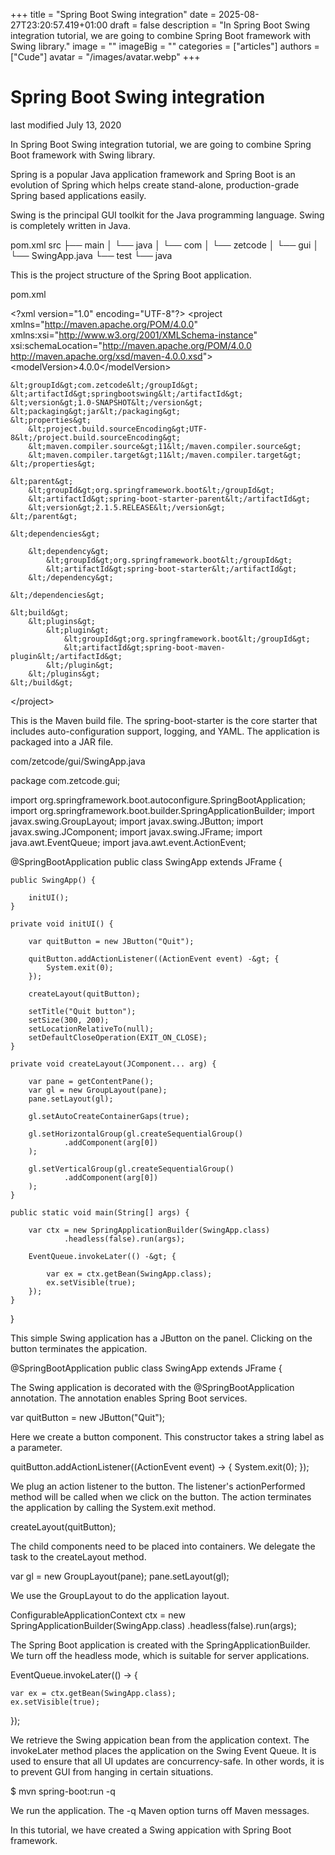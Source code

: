 +++
title = "Spring Boot Swing integration"
date = 2025-08-27T23:20:57.419+01:00
draft = false
description = "In Spring Boot Swing integration tutorial, 
we are going to combine Spring Boot framework with Swing library."
image = ""
imageBig = ""
categories = ["articles"]
authors = ["Cude"]
avatar = "/images/avatar.webp"
+++

# Spring Boot Swing integration

last modified July 13, 2020 

In Spring Boot Swing integration tutorial, we are going to combine Spring Boot 
framework with Swing library.

Spring is a popular Java application framework and Spring Boot 
is an evolution of Spring which helps create stand-alone, production-grade Spring 
based applications easily.

Swing is the principal GUI toolkit for the Java programming language. 
Swing is completely written in Java.

pom.xml
src
├── main
│   └── java
│       └── com
│           └── zetcode
│               └── gui
│                   └── SwingApp.java
└── test
    └── java

This is the project structure of the Spring Boot application.

pom.xml
  

&lt;?xml version="1.0" encoding="UTF-8"?&gt;
&lt;project xmlns="http://maven.apache.org/POM/4.0.0"
         xmlns:xsi="http://www.w3.org/2001/XMLSchema-instance"
         xsi:schemaLocation="http://maven.apache.org/POM/4.0.0
         http://maven.apache.org/xsd/maven-4.0.0.xsd"&gt;
    &lt;modelVersion&gt;4.0.0&lt;/modelVersion&gt;

    &lt;groupId&gt;com.zetcode&lt;/groupId&gt;
    &lt;artifactId&gt;springbootswing&lt;/artifactId&gt;
    &lt;version&gt;1.0-SNAPSHOT&lt;/version&gt;
    &lt;packaging&gt;jar&lt;/packaging&gt;
    &lt;properties&gt;
        &lt;project.build.sourceEncoding&gt;UTF-8&lt;/project.build.sourceEncoding&gt;
        &lt;maven.compiler.source&gt;11&lt;/maven.compiler.source&gt;
        &lt;maven.compiler.target&gt;11&lt;/maven.compiler.target&gt;
    &lt;/properties&gt;

    &lt;parent&gt;
        &lt;groupId&gt;org.springframework.boot&lt;/groupId&gt;
        &lt;artifactId&gt;spring-boot-starter-parent&lt;/artifactId&gt;
        &lt;version&gt;2.1.5.RELEASE&lt;/version&gt;
    &lt;/parent&gt;

    &lt;dependencies&gt;

        &lt;dependency&gt;
            &lt;groupId&gt;org.springframework.boot&lt;/groupId&gt;
            &lt;artifactId&gt;spring-boot-starter&lt;/artifactId&gt;
        &lt;/dependency&gt;

    &lt;/dependencies&gt;

    &lt;build&gt;
        &lt;plugins&gt;
            &lt;plugin&gt;
                &lt;groupId&gt;org.springframework.boot&lt;/groupId&gt;
                &lt;artifactId&gt;spring-boot-maven-plugin&lt;/artifactId&gt;
            &lt;/plugin&gt;
        &lt;/plugins&gt;
    &lt;/build&gt;

&lt;/project&gt;

This is the Maven build file. The spring-boot-starter is the core 
starter that includes auto-configuration support, logging, and YAML. The application 
is packaged into a JAR file.

com/zetcode/gui/SwingApp.java
  

package com.zetcode.gui;

import org.springframework.boot.autoconfigure.SpringBootApplication;
import org.springframework.boot.builder.SpringApplicationBuilder;
import javax.swing.GroupLayout;
import javax.swing.JButton;
import javax.swing.JComponent;
import javax.swing.JFrame;
import java.awt.EventQueue;
import java.awt.event.ActionEvent;

@SpringBootApplication
public class SwingApp extends JFrame {

    public SwingApp() {

        initUI();
    }

    private void initUI() {

        var quitButton = new JButton("Quit");

        quitButton.addActionListener((ActionEvent event) -&gt; {
            System.exit(0);
        });

        createLayout(quitButton);

        setTitle("Quit button");
        setSize(300, 200);
        setLocationRelativeTo(null);
        setDefaultCloseOperation(EXIT_ON_CLOSE);
    }

    private void createLayout(JComponent... arg) {

        var pane = getContentPane();
        var gl = new GroupLayout(pane);
        pane.setLayout(gl);

        gl.setAutoCreateContainerGaps(true);

        gl.setHorizontalGroup(gl.createSequentialGroup()
                .addComponent(arg[0])
        );

        gl.setVerticalGroup(gl.createSequentialGroup()
                .addComponent(arg[0])
        );
    }

    public static void main(String[] args) {

        var ctx = new SpringApplicationBuilder(SwingApp.class)
                .headless(false).run(args);

        EventQueue.invokeLater(() -&gt; {

            var ex = ctx.getBean(SwingApp.class);
            ex.setVisible(true);
        });
    }
}

This simple Swing application has a JButton on the panel. Clicking
on the button terminates the appication.

@SpringBootApplication
public class SwingApp extends JFrame {

The Swing application is decorated with the @SpringBootApplication
annotation. The annotation enables Spring Boot services.

var quitButton = new JButton("Quit");

Here we create a button component. This constructor takes a string label
as a parameter.

quitButton.addActionListener((ActionEvent event) -&gt; {
    System.exit(0);
});

We plug an action listener to the button. The listener's actionPerformed
method will be called when we click on the button. The action terminates the application
by calling the System.exit method.

createLayout(quitButton);

The child components need to be placed into containers. We delegate the task
to the createLayout method.

var gl = new GroupLayout(pane);
pane.setLayout(gl);

We use the GroupLayout to do the application layout.

ConfigurableApplicationContext ctx = new SpringApplicationBuilder(SwingApp.class)
        .headless(false).run(args);

The Spring Boot application is created with the SpringApplicationBuilder.
We turn off the headless mode, which is suitable for server applications.

EventQueue.invokeLater(() -&gt; {

    var ex = ctx.getBean(SwingApp.class);
    ex.setVisible(true);
});

We retrieve the Swing appication bean from the application context. 
The invokeLater method places
the application on the Swing Event Queue. It is used to ensure 
that all UI updates are concurrency-safe. In other words, it
is to prevent GUI from hanging in certain situations. 

$ mvn spring-boot:run -q

We run the application. The -q Maven option turns off Maven messages.

In this tutorial, we have created a Swing appication with Spring Boot framework.